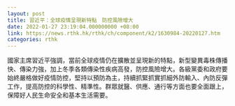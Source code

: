 ```yaml
---
layout: post
title: 習近平：全球疫情呈現新特點　防控風險增大
date: 2022-01-27 23:19:04.000000000 +08:00
link: https://news.rthk.hk/rthk/ch/component/k2/1630984-20220127.htm
categories: rthk
---
```


國家主席習近平強調，當前全球疫情仍在擴散並呈現新的特點，新型變異毒株傳播快、傳染力強，加上冬季各類傳染性疾病高發，防控風險增大。各級黨委和政府要始終嚴格做好疫情防控，堅持以預防為主，持續抓緊抓實抓細外防輸入、內防反彈工作，提高防控的科學性、精準性。群眾就醫、供應、通行等方面也要全面跟上，保障好人民生命安全和基本生活需要。
